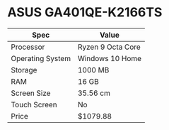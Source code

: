 # ASUS GA401QE-K2166TS

| Spec | Value |
|---|---|
| Processor | Ryzen 9 Octa Core |
| Operating System | Windows 10 Home |
| Storage | 1000 MB |
| RAM | 16 GB |
| Screen Size | 35.56 cm |
| Touch Screen | No |
| Price | $1079.88 |
